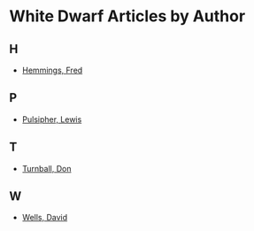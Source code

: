 # White Dwarf Articles by Author

## H
* [Hemmings, Fred](/authors/hemmings-f.md)

## P
* [Pulsipher, Lewis](/authors/pulsipher-l.md)

## T
* [Turnball, Don](/authors/turnball-d.md)

## W
* [Wells, David](/authors/wells-d.md)